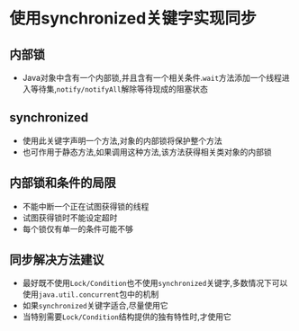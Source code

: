 # 使用synchronized关键字实现同步

## 内部锁

* Java对象中含有一个内部锁,并且含有一个相关条件.`wait`方法添加一个线程进入等待集,`notify/notifyAll`解除等待现成的阻塞状态


## synchronized

* 使用此关键字声明一个方法,对象的内部锁将保护整个方法
* 也可作用于静态方法,如果调用这种方法,该方法获得相关类对象的内部锁

## 内部锁和条件的局限

* 不能中断一个正在试图获得锁的线程
* 试图获得锁时不能设定超时
* 每个锁仅有单一的条件可能不够

## 同步解决方法建议

* 最好既不使用`Lock/Condition`也不使用`synchronized`关键字,多数情况下可以使用`java.util.concurrent`包中的机制
* 如果`synchronized`关键字适合,尽量使用它
* 当特别需要`Lock/Condition`结构提供的独有特性时,才使用它
